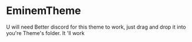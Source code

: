 # EminemTheme
U will need Better discord for this theme to work, just drag and drop it into you're Theme's folder. It 'll work
